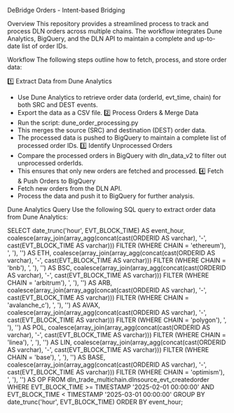 DeBridge Orders - Intent-based Bridging

Overview
This repository provides a streamlined process to track and process DLN orders across multiple chains. The workflow integrates Dune Analytics, BigQuery, and the DLN API to maintain a complete and up-to-date list of order IDs.

Workflow
The following steps outline how to fetch, process, and store order data:

1️⃣ Extract Data from Dune Analytics
- Use Dune Analytics to retrieve order data (orderId, evt_time, chain) for both SRC and DEST events.
- Export the data as a CSV file.
2️⃣ Process Orders & Merge Data
- Run the script: dune_order_processing.py
- This merges the source (SRC) and destination (DEST) order data.
- The processed data is pushed to BigQuery to maintain a complete list of processed order IDs.
3️⃣ Identify Unprocessed Orders
- Compare the processed orders in BigQuery with dln_data_v2 to filter out unprocessed orderIds.
- This ensures that only new orders are fetched and processed.
4️⃣ Fetch & Push Orders to BigQuery
- Fetch new orders from the DLN API.
- Process the data and push it to BigQuery for further analysis.


Dune Analytics Query
Use the following SQL query to extract order data from Dune Analytics:

SELECT 
    date_trunc('hour', EVT_BLOCK_TIME) AS event_hour,
    coalesce(array_join(array_agg(concat(cast(ORDERID AS varchar), '-', cast(EVT_BLOCK_TIME AS varchar)))
    FILTER (WHERE CHAIN = 'ethereum'), ', '), '') AS ETH,
    coalesce(array_join(array_agg(concat(cast(ORDERID AS varchar), '-', cast(EVT_BLOCK_TIME AS varchar)))
    FILTER (WHERE CHAIN = 'bnb'), ', '), '') AS BSC,
    coalesce(array_join(array_agg(concat(cast(ORDERID AS varchar), '-', cast(EVT_BLOCK_TIME AS varchar)))
    FILTER (WHERE CHAIN = 'arbitrum'), ', '), '') AS ARB,
    coalesce(array_join(array_agg(concat(cast(ORDERID AS varchar), '-', cast(EVT_BLOCK_TIME AS varchar)))
    FILTER (WHERE CHAIN = 'avalanche_c'), ', '), '') AS AVAX,
    coalesce(array_join(array_agg(concat(cast(ORDERID AS varchar), '-', cast(EVT_BLOCK_TIME AS varchar)))
    FILTER (WHERE CHAIN = 'polygon'), ', '), '') AS POL,
    coalesce(array_join(array_agg(concat(cast(ORDERID AS varchar), '-', cast(EVT_BLOCK_TIME AS varchar)))
    FILTER (WHERE CHAIN = 'linea'), ', '), '') AS LIN,
    coalesce(array_join(array_agg(concat(cast(ORDERID AS varchar), '-', cast(EVT_BLOCK_TIME AS varchar)))
    FILTER (WHERE CHAIN = 'base'), ', '), '') AS BASE,
    coalesce(array_join(array_agg(concat(cast(ORDERID AS varchar), '-', cast(EVT_BLOCK_TIME AS varchar)))
    FILTER (WHERE CHAIN = 'optimism'), ', '), '') AS OP
FROM dln_trade_multichain.dlnsource_evt_createdorder
WHERE EVT_BLOCK_TIME >= TIMESTAMP '2025-02-01 00:00:00'
  AND EVT_BLOCK_TIME < TIMESTAMP '2025-03-01 00:00:00'
GROUP BY date_trunc('hour', EVT_BLOCK_TIME)
ORDER BY event_hour;